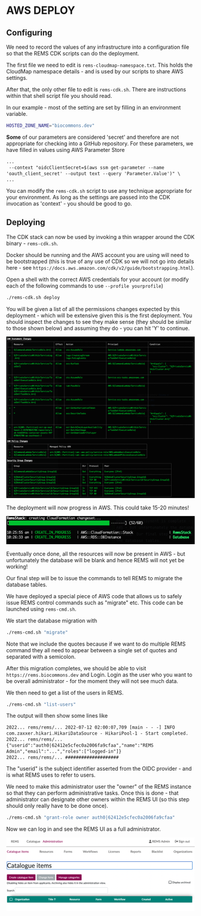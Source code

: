 # AWS DEPLOY

## Configuring

We need to record the values of any infrastructure into a configuration
file so that the REMS CDK scripts can do the deployment.

The first file we need to edit is `rems-cloudmap-namespace.txt`. This holds
the CloudMap namespace details - and is used by our scripts to share AWS
settings.

After that, the only other file to edit is `rems-cdk.sh`. There are instructions
within that shell script file you should read.

In our example - most of the setting are set by filling in an environment
variable.

```bash
HOSTED_ZONE_NAME="biocommons.dev"
```

**Some** of our parameters are considered 'secret' and therefore are not appropriate
for checking into a GitHub repository. For these parameters, we have filled in
values using AWS Parameter Store

```
...
 --context "oidcClientSecret=$(aws ssm get-parameter --name 'oauth_client_secret' --output text --query 'Parameter.Value')" \
...
```

You can modify the `rems-cdk.sh` script to use any technique appropriate for your
environment. As long as the settings are passed into the CDK invocation as 'context' - you should
be good to go.

## Deploying

The CDK stack can now be used by invoking a thin wrapper around
the CDK binary - `rems-cdk.sh`.

Docker should be running and the AWS account you are using will need
to be bootstrapped (this is true of any use of CDK so we will not go into details here -
see `https://docs.aws.amazon.com/cdk/v2/guide/bootstrapping.html`).

Open a shell with the correct AWS credentials for your account (or modify each of the
following commands to use `--profile yourprofile`)

```bash
./rems-cdk.sh deploy
```

You will be given a list of all the permissions changes expected by this deployment -
which will be extensive given this is the first deployment. You should inspect the
changes to see they make sense (they should be similar to those shown below)
and assuming they do - you can hit 'Y' to continue.

![](cdk-iam-changes.png)

The deployment will now progress in AWS. This could take 15-20 minutes!

![](cdk-deploy-progress.png)

Eventually once done, all the resources will now be present in
AWS - but unfortunately the database will be blank and hence REMS will not yet be
working!

Our final step will be to issue the commands to tell REMS to migrate
the database tables.

We have deployed a special piece of AWS code that allows us to safely
issue REMS control commands such as "migrate" etc. This code can be launched
using `rems-cmd.sh`.

We start the database migration with

```bash
./rems-cmd.sh "migrate"
```

Note that we include the quotes because if we want to do multiple REMS command
they all need to appear between a single set of quotes and separated with a semicolon.

After this migration completes, we should be able to visit `https://rems.biocommons.dev`
and Login. Login as the user who you want to be overall administrator - for the moment
they will not see much data.

We then need to get a list of the users in REMS.

```bash
./rems-cmd.sh "list-users"
```

The output will then show some lines like

```text
2022... rems/rems/... 2022-07-12 02:00:07,709 [main - - -] INFO  com.zaxxer.hikari.HikariDataSource - HikariPool-1 - Start completed.
2022... rems/rems/... {"userid":"auth0|62412e5cfec0a2006fa9cfaa","name":"REMS Admin","email":"...","roles":["logged-in"]}
2022... rems/rems/... ####################
```

The "userid" is the subject identifier asserted from the OIDC provider - and is what REMS uses
to refer to users.

We need to make this administrator user the "owner" of the REMS instance so that they can perform
administrative tasks. Once this is done - that administrator can designate other owners within
the REMS UI (so this step should only really have to be done once).

```bash
./rems-cmd.sh "grant-role owner auth0|62412e5cfec0a2006fa9cfaa"
```

Now we can log in and see the REMS UI as a full administrator.

![](rems-as-admin.png)
